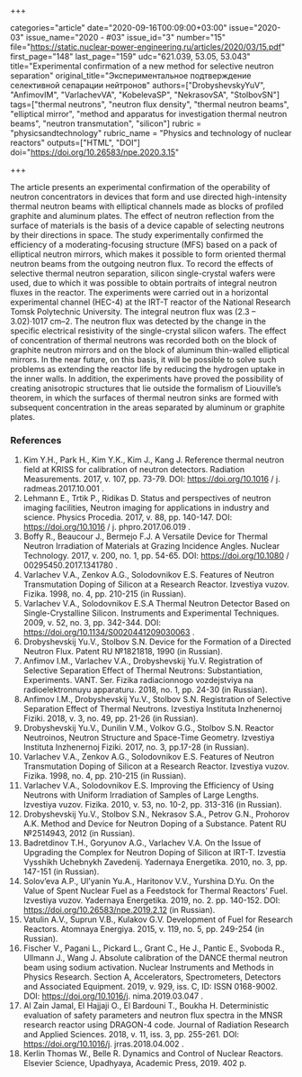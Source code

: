 +++

categories="article"
date="2020-09-16T00:09:00+03:00"
issue="2020-03"
issue_name="2020 - #03"
issue_id="3"
number="15"
file="https://static.nuclear-power-engineering.ru/articles/2020/03/15.pdf"
first_page="148"
last_page="159"
udc="621.039, 53.05, 53.043"
title="Experimental confirmation of a new method for selective neutron separation"
original_title="Экспериментальное подтверждение селективной сепарации нейтронов"
authors=["DrobyshevskyYuV", "AnfimovIM", "VarlachevVA", "KobelevaSP", "NekrasovSA", "StolbovSN"]
tags=["thermal neutrons", "neutron flux density", "thermal neutron beams", "elliptical mirror", "method and apparatus for investigation thermal neutron beams", "neutron transmutation", "silicon"]
rubric = "physicsandtechnology"
rubric_name = "Physics and technology of nuclear reactors"
outputs=["HTML", "DOI"]
doi="https://doi.org/10.26583/npe.2020.3.15"

+++

The article presents an experimental confirmation of the operability of neutron concentrators in devices that form and use directed high-intensity thermal neutron beams with elliptical channels made as blocks of profiled graphite and aluminum plates. The effect of neutron reflection from the surface of materials is the basis of a device capable of selecting neutrons by their directions in space. The study experimentally confirmed the efficiency of a moderating-focusing structure (MFS) based on a pack of elliptical neutron mirrors, which makes it possible to form oriented thermal neutron beams from the outgoing neutron flux. To record the effects of selective thermal neutron separation, silicon single-crystal wafers were used, due to which it was possible to obtain portraits of integral neutron fluxes in the reactor. The experiments were carried out in a horizontal experimental channel (HEC-4) at the IRT-T reactor of the National Research Tomsk Polytechnic University. The integral neutron flux was (2.3 – 3.02)·1017 cm–2. The neutron flux was detected by the change in the specific electrical resistivity of the single-crystal silicon wafers. The effect of concentration of thermal neutrons was recorded both on the block of graphite neutron mirrors and on the block of aluminum thin-walled elliptical mirrors. In the near future, on this basis, it will be possible to solve such problems as extending the reactor life by reducing the hydrogen uptake in the inner walls. In addition, the experiments have proved the possibility of creating anisotropic structures that lie outside the formalism of Liouville’s theorem, in which the surfaces of thermal neutron sinks are formed with subsequent concentration in the areas separated by aluminum or graphite plates.

### References

1. Kim Y.H., Park H., Kim Y.K., Kim J., Kang J. Reference thermal neutron field at KRISS for calibration of neutron detectors. Radiation Measurements. 2017, v. 107, pp. 73-79. DOI: https://doi.org/10.1016 / j. radmeas.2017.10.001 .
2. Lehmann E., Trtik P., Ridikas D. Status and perspectives of neutron imaging facilities, Neutron imaging for applications in industry and science. Physics Procedia. 2017, v. 88, pp. 140-147. DOI: https://doi.org/10.1016 / j. phpro.2017.06.019 .
3. Boffy R., Beaucour J., Bermejo F.J. A Versatile Device for Thermal Neutron Irradiation of Materials at Grazing Incidence Angles. Nuclear Technology. 2017, v. 200, no. 1, pp. 54-65. DOI: https://doi.org/10.1080 / 00295450.2017.1341780 .
4. Varlachev V.A., Zenkov A.G., Solodovnikov E.S. Features of Neutron Transmutation Doping of Silicon at a Research Reactor. Izvestiya vuzov. Fizika. 1998, no. 4, pp. 210-215 (in Russian).
5. Varlachev V.A., Solodovnikov E.S.A Thermal Neutron Detector Based on Single-Crystalline Silicon. Instruments and Experimental Techniques. 2009, v. 52, no. 3, pp. 342-344. DOI: https://doi.org/10.1134/S0020441209030063 .
6. Drobyshevskij Yu.V., Stolbov S.N. Device for the Formation of a Directed Neutron Flux. Patent RU №1821818, 1990 (in Russian).
7. Anfimov I.M., Varlachev V.A., Drobyshevskij Yu.V. Registration of Selective Separation Effect of Thermal Neutrons: Substantiation, Experiments. VANT. Ser. Fizika radiacionnogo vozdejstviya na radioelektronnuyu apparaturu. 2018, no. 1, pp. 24-30 (in Russian).
8. Anfimov I.M., Drobyshevskij Yu.V., Stolbov S.N. Registration of Selective Separation Effect of Thermal Neutrons. Izvestiya Instituta Inzhenernoj Fiziki. 2018, v. 3, no. 49, pp. 21-26 (in Russian).
9. Drobyshevskij Yu.V., Dunilin V.M., Volkov G.G., Stolbov S.N. Reactor Neutroinos, Neutron Structure and Space-Time Geometry. Izvestiya Instituta Inzhenernoj Fiziki. 2017, no. 3, pp.17-28 (in Russian).
10. Varlachev V.A., Zenkov A.G., Solodovnikov E.S. Features of Neutron Transmutation Doping of Silicon at a Research Reactor. Izvestiya vuzov. Fizika. 1998, no. 4, pp. 210-215 (in Russian).
11. Varlachev V.A., Solodovnikov E.S. Improving the Efficiency of Using Neutrons with Uniform Irradiation of Samples of Large Lengths. Izvestiya vuzov. Fizika. 2010, v. 53, no. 10-2, pp. 313-316 (in Russian).
12. Drobyshevskij Yu.V., Stolbov S.N., Nekrasov S.A., Petrov G.N., Prohorov A.K. Method and Device for Neutron Doping of a Substance. Patent RU №2514943, 2012 (in Russian).
13. Badretdinov T.H., Goryunov A.G., Varlachev V.A. On the Issue of Upgrading the Complex for Neutron Doping of Silicon at IRT-T. Izvestia Vysshikh Uchebnykh Zavedenij. Yadernaya Energetika. 2010, no. 3, pp. 147-151 (in Russian).
14. Solov’eva A.P., Ul’yanin Yu.A., Haritonov V.V., Yurshina D.Yu. On the Value of Spent Nuclear Fuel as a Feedstock for Thermal Reactors’ Fuel. Izvestiya vuzov. Yadernaya Energetika. 2019, no. 2. pp. 140-152. DOI: https://doi.org/10.26583/npe.2019.2.12 (in Russian).
15. Vatulin A.V., Suprun V.B., Kulakov G.V. Development of Fuel for Research Reactors. Atomnaya Energiya. 2015, v. 119, no. 5, pp. 249-254 (in Russian).
16. Fischer V., Pagani L., Pickard L., Grant C., He J., Pantic E., Svoboda R., Ullmann J., Wang J. Absolute calibration of the DANCE thermal neutron beam using sodium activation. Nuclear Instruments and Methods in Physics Research. Section A, Accelerators, Spectrometers, Detectors and Associated Equipment. 2019, v. 929, iss. C, ID: ISSN 0168-9002. DOI: https://doi.org/10.1016/j. nima.2019.03.047 .
17. Al Zain Jamal, El Hajjaji O., El Bardouni T., Boukha H. Deterministic evaluation of safety parameters and neutron flux spectra in the MNSR research reactor using DRAGON-4 code. Journal of Radiation Research and Applied Sciences. 2018, v. 11, iss. 3, pp. 255-261. DOI: https://doi.org/10.1016/j. jrras.2018.04.002 .
18. Kerlin Thomas W., Belle R. Dynamics and Control of Nuclear Reactors. Elsevier Science, Upadhyaya, Academic Press, 2019. 402 p.